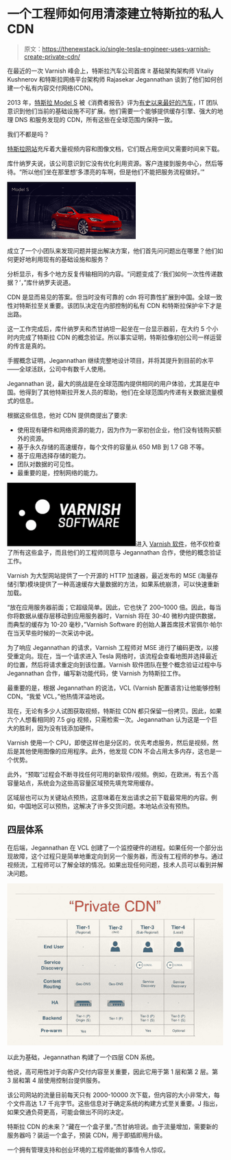 # 一个工程师如何用清漆建立特斯拉的私人 CDN

> 原文：<https://thenewstack.io/single-tesla-engineer-uses-varnish-create-private-cdn/>

在最近的一次 Varnish 峰会上，特斯拉汽车公司首席 it 基础架构架构师 Vitaliy Kushnerov 和特斯拉网络平台架构师 Rajasekar Jegannathan 谈到了他们如何创建一个私有内容交付网络(CDN)。

2013 年，[特斯拉 Model S](https://www.teslamotors.com) 被《消费者报告》评为[有史以来最好的汽车](http://money.cnn.com/2013/05/09/autos/tesla-model-s-consumer-reports/index.html)，IT 团队意识到他们当前的基础设施不可扩展。他们需要一个能够提供缓存引擎、强大的地理 DNS 和服务发现的 CDN，所有这些在全球范围内保持一致。

我们不都是吗？

[特斯拉网站](https://www.teslamotors.com)充斥着大量视频内容和图像文档，它们既占用空间又需要时间来下载。

库什纳罗夫说，该公司意识到它没有优化利用资源。客户连接到服务中心，然后等待。“所以他们坐在那里想‘多漂亮的车啊，但是他们不能把服务流程做好。’"

![Screen Shot 2016-05-21 at 1.28.15 PM](img/04833a76936d1039f44571019d91dbe5.png)

成立了一个小团队来发现问题并提出解决方案，他们首先问问题出在哪里？他们如何更好地利用现有的基础设施和服务？

分析显示，有多个地方反复传输相同的内容。“问题变成了:‘我们如何一次性传递数据？’，”库什纳罗夫说道。

CDN 是显而易见的答案。但当时没有可靠的 cdn 将可靠性扩展到中国。全球一致性对特斯拉至关重要。该团队决定在内部控制的私有 CDN 和特斯拉保护伞下才是出路。

这一工作完成后，库什纳罗夫和杰甘纳坦一起坐在一台显示器前，在大约 5 个小时内完成了特斯拉 CDN 的概念验证。所以事实证明，特斯拉像初创公司一样运营的传言是真的。

手握概念证明，Jegannathan 继续完整地设计项目，并将其提升到目前的水平——全球活跃，公司中有数千人使用。

Jegannathan 说，最大的挑战是在全球范围内提供相同的用户体验，尤其是在中国。他得到了其他特斯拉开发人员的帮助，他们在全球范围内传递有关数据流量模式的信息。

根据这些信息，他对 CDN 提供商提出了要求:

*   使用现有硬件和网络资源的能力，因为作为一家初创企业，他们没有钱购买额外的资源。
*   基于永久存储的高速缓存，每个文件的容量从 650 MB 到 1.7 GB 不等。
*   基于应用选择存储的能力。
*   团队对数据的可见性。
*   最重要的是，控制网络的能力。

![Screen Shot 2016-05-19 at 8.23.27 PM](img/91c1635ca2918eb211ea65c9a5365376.png)进入 [Varnish 软件](https://www.varnish-software.com)，他不仅检查了所有这些盒子，而且他们的工程师同意与 Jegannathan 合作，使他的概念验证工作。

Varnish 为大型网站提供了一个开源的 HTTP 加速器，最近发布的 MSE (海量存储引擎)模块提供了一种高速缓存大量数据的方法，如果系统崩溃，可以快速重新加载。

“放在应用服务器前面；它超级简单。因此，它也快了 200–1000 倍。因此，每当你将数据从缓存层移动到应用服务器时，Varnish 将在 30-40 微秒内提供数据，而典型的缓存为 10-20 毫秒，”Varnish Software 的创始人兼首席技术官佩尔·帕尔在当天早些时候的一次采访中说。

为了响应 Jegannathan 的请求，Varnish 工程师对 MSE 进行了编码更改，以接受重定向。现在，当一个请求进入 Tesla 网络时，该流程会查看地图并选择最近的位置，然后将请求重定向到该位置。Varnish 软件团队在整个概念验证过程中与 Jegannathan 合作，编写新功能代码，使 Varnish 为特斯拉工作。

最重要的是，根据 Jegannathan 的说法，VCL (Varnish 配置语言)让他能够控制 CDN。“我爱 VCL，”他热情洋溢地说。

现在，无论有多少人试图获取视频，特斯拉 CDN 都只保留一份拷贝。因此，如果六个人想看相同的 7.5 gig 视频，只需检索一次。Jegannathan 认为这是一个巨大的胜利，因为没有钱添加硬件。

Varnish 使用一个 CPU，即使这样也是分区的，优先考虑服务，然后是视频，然后是其他使用图像的应用程序。此外，他发现 CDN 不会占用太多内存，这也是一个优势。

此外，“预取”过程会不断寻找任何可用的新软件/视频。例如，在欧洲，有五个高容量站点，系统会为这些高容量区域预先填充常用缓存。

区域层也可以为关键站点预热，这意味着在发出请求之前下载最常用的内容。例如，中国地区可以预热，这解决了许多交货问题。本地站点没有预热。

## 四层体系

在后端，Jegannathan 在 VCL 创建了一个监控硬件的进程。如果任何一个部分出现故障，这个过程只是简单地重定向到另一个服务器，而没有工程师的参与。通过视频流，工程师可以了解全球的情况。如果出现任何问题，技术人员可以看到并解决问题。

![how-tesla-used-varnish-to-build-their-own-cdn-8-638](img/af948db433831d6536514fb2105d254f.png)

以此为基础，Jegannathan 构建了一个四层 CDN 系统。

他说，高可用性对于向客户交付内容至关重要，因此它用于第 1 层和第 2 层。第 3 层和第 4 层使用控制台提供服务。

该公司网站的流量目前每天只有 2000-10000 次下载，但内容的大小非常大，每个文件高达 1.7 千兆字节。这些信息对于确定系统的构建方式至关重要。J 指出，如果交通负荷更高，可能会做出不同的决定。

特斯拉 CDN 的未来？“藏在一个盒子里，”杰甘纳坦说。由于流量增加，需要新的服务器吗？装运一个盒子，预装 CDN，用于即插即用升级。

一个拥有管理支持和创业环境的工程师能做的事情令人惊叹。

<svg xmlns:xlink="http://www.w3.org/1999/xlink" viewBox="0 0 68 31" version="1.1"><title>Group</title> <desc>Created with Sketch.</desc></svg>